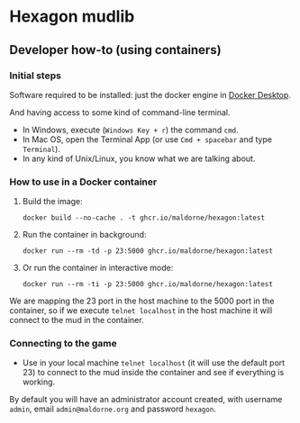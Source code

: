 
# Hexagon mudlib

## Developer how-to (using containers)

### Initial steps

Software required to be installed: just the docker engine in [Docker Desktop](https://www.docker.com/products/docker-desktop/).

And having access to some kind of command-line terminal.

  * In Windows, execute (`Windows Key + r`) the command `cmd`. 
  * In Mac OS, open the Terminal App (or use `Cmd + spacebar` and type `Terminal`).
  * In any kind of Unix/Linux, you know what we are talking about.

### How to use in a Docker container

1. Build the image:

   `docker build --no-cache . -t ghcr.io/maldorne/hexagon:latest`

2. Run the container in background:

   `docker run --rm -td -p 23:5000 ghcr.io/maldorne/hexagon:latest`

3. Or run the container in interactive mode:

   `docker run --rm -ti -p 23:5000 ghcr.io/maldorne/hexagon:latest`
   
We are mapping the 23 port in the host machine to the 5000 port in the container, so if we execute `telnet localhost` in the host machine it will connect to the mud in the container.

### Connecting to the game

- Use in your local machine `telnet localhost` (it will use the default port 23) to connect to the mud inside the container and see if everything is working.

By default you will have an administrator account created, with username `admin`, email `admin@maldorne.org` and password `hexagon`.
